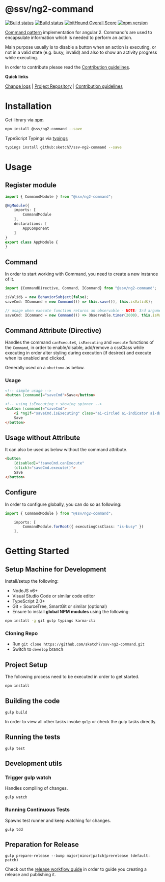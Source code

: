 [projectUri]: https://github.com/sketch7/ssv-ng2-command
[projectGit]: https://github.com/sketch7/ssv-ng2-command.git
[changeLog]: ./doc/CHANGELOG.md

[contribWiki]: ./doc/CONTRIBUTION.md
[releaseWorkflowWiki]: ./doc/RELEASE-WORKFLOW.md

[npm]: https://www.npmjs.com
[jspm]: http://jspm.io
[typings]: https://github.com/typings/typings
[commandPatternWiki]: https://en.wikipedia.org/wiki/Command_pattern

# @ssv/ng2-command
[![Build status](https://ci.appveyor.com/api/projects/status/0yno0mn184bj5tbd?svg=true)](https://ci.appveyor.com/project/chiko/ssv-ng2-command)
[![Build status](https://ci.appveyor.com/api/projects/status/0yno0mn184bj5tbd/branch/master?svg=true)](https://ci.appveyor.com/project/chiko/ssv-ng2-command/branch/master)
[![bitHound Overall Score](https://www.bithound.io/github/sketch7/ssv-ng2-command/badges/score.svg)](https://www.bithound.io/github/sketch7/ssv-ng2-command)
[![npm version](https://badge.fury.io/js/%40ssv%2Fng2-command.svg)](https://badge.fury.io/js/%40ssv%2Fng2-command)

[Command pattern][commandPatternWiki] implementation for angular 2. Command's are used to encapsulate information which is needed to perform an action.

Main purpose usually is to disable a button when an action is executing, or not in a valid state (e.g. busy, invalid) and also to show an activity progress while executing.


In order to contribute please read the [Contribution guidelines][contribWiki].

**Quick links**

[Change logs][changeLog] | [Project Repository][projectUri] | [Contribution guidelines][contribWiki]

# Installation

Get library via [npm]
```bash
npm install @ssv/ng2-command --save
```

TypeScript Typings via [typings]
```bash
typings install github:sketch7/ssv-ng2-command --save
```

# Usage

## Register module

```ts
import { CommandModule } from "@ssv/ng2-command";

@NgModule({
    imports: [
        CommandModule
    ],
    declarations: [
        AppComponent
    ]
}
export class AppModule {
}
```

## Command
In order to start working with Command, you need to create a new instance of it.
```ts
import {CommandDirective, Command, ICommand} from "@ssv/ng2-command";

isValid$ = new BehaviorSubject(false);
saveCmd: ICommand = new Command(() => this.save()), this.isValid$);

// usage when execute function returns an observable - NOTE: 3rd argument must be true!
saveCmd: ICommand = new Command(() => Observable.timer(2000), this.isValid$, true);
```

## Command Attribute (Directive)
Handles the command `canExecute$`, `isExecuting` and `execute` functions of the `Command`, in order to 
enable/disable, add/remove a cssClass while executing in order alter styling during execution (if desired) 
and execute when its enabled and clicked.

Generally used on a `<button>` as below.

### Usage

```html
<!-- simple usage -->
<button [command]="saveCmd">Save</button>

<!-- using isExecuting + showing spinner -->
<button [command]="saveCmd">
	<i *ngIf="saveCmd.isExecuting" class="ai-circled ai-indicator ai-dark-spin small"></i>
	Save
</button>

```

## Usage without Attribute
It can also be used as below without the command attribute.
```html
<button
	[disabled]="!saveCmd.canExecute"
	(click)="saveCmd.execute()">
	Save
</button>
```

## Configure
In order to configure globally, you can do so as following:

```ts
import { CommandModule } from "@ssv/ng2-command";

    imports: [
        CommandModule.forRoot({ executingCssClass: "is-busy" })
    ],
```


# Getting Started

## Setup Machine for Development
Install/setup the following:

- NodeJS v6+
- Visual Studio Code or similar code editor
- TypeScript 2.0+
- Git + SourceTree, SmartGit or similar (optional)
- Ensure to install **global NPM modules** using the following:


```bash
npm install -g git gulp typings karma-cli
```


### Cloning Repo

- Run `git clone https://github.com/sketch7/ssv-ng2-command.git`
- Switch to `develop` branch


## Project Setup
The following process need to be executed in order to get started.

```bash
npm install
```


## Building the code

```
gulp build
```
In order to view all other tasks invoke `gulp` or check the gulp tasks directly.

## Running the tests

```
gulp test
```


## Development utils

### Trigger gulp watch
Handles compiling of changes.
```
gulp watch
```


### Running Continuous Tests
Spawns test runner and keep watching for changes.
```
gulp tdd
```


## Preparation for Release

```
gulp prepare-release --bump major|minor|patch|prerelease (default: patch)
```
Check out the [release workflow guide][releaseWorkflowWiki] in order to guide you creating a release and publishing it.